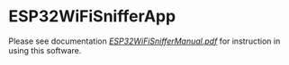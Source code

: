 # ESP32WiFiSnifferApp

Please see documentation [*ESP32WiFiSnifferManual.pdf*](ESP32WiFiSnifferManual/ESP32WiFiSnifferManual.pdf) for instruction in using this software.
